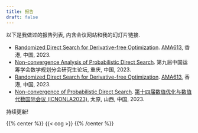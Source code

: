 ```yaml
---
title: 报告
draft: false
---
```


以下是我做过的报告列表, 内含会议网站和我的幻灯片链接.

- [Randomized Direct Search for Derivative-free Optimization](/zh-cn/documents/ama613_pre-2.pdf). [AMA613](https://www.polyu.edu.hk/ama/information/mphil_phd/AMA613.pdf), 香港, 中国, 2023.
- [Non-convergence Analysis of Probabilistic Direct Search](/zh-cn/documents/MPORSC_2023_Chongqing.pdf). 第九届中国运筹学会数学规划分会研究生论坛, 重庆, 中国, 2023.
- [Randomized Direct Search for Derivative-free Optimization](/zh-cn/documents/ama613_pre-1.pdf). [AMA613](https://www.polyu.edu.hk/ama/information/mphil_phd/AMA613.pdf), 香港, 中国, 2023.
- [Non-convergence of Probabilistic Direct Search](/zh-cn/documents/ICNONLA_2023_Taiyuan.pdf). [第十四届数值优化与数值代数国际会议 (ICNONLA2023)](http://lsec.cc.ac.cn/~icnonla23/indexch.html), 太原, 山西, 中国, 2023.

持续更新!

{{% center %}}
{{< cog >}}
{{% /center %}}